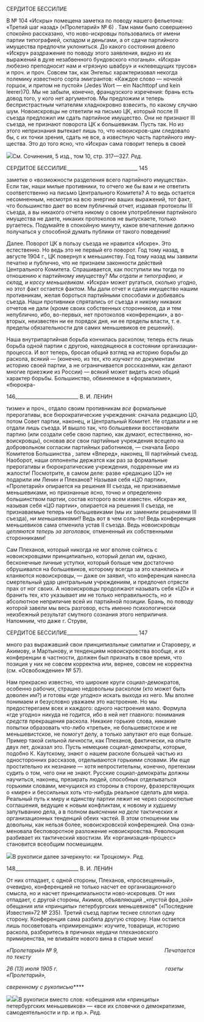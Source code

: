 СЕРДИТОЕ БЕССИЛИЕ

В № 104 «Искры» помещена заметка по поводу нашего фельетона: «Третий шаг на­зад» («Пролетарий» № 6) . Там нами было совершенно спокойно рассказано, что ново-искровцы пользовались от имени партии типографией, складом и деньгами, а от сдачи партийного имущества предпочли уклониться. До какого состояния довело «Искру» раздражение по поводу этого заявления, видно из их выражений в духе незабвенного бундовского «поганья». «Искра» любезно преподносит нам и «грязную швабру» и «клевещущих трусов» и проч. и проч. Совсем так, как Энгельс характеризовал некогда полемику известного сорта эмигрантов: «Каждое слово — ночной горшок, и притом не пустой» (Jedes Wort — ein Nachttopf und kein leerer)70. Мы не забыли, конечно, фран­цузского изречения: брань есть довод того, у кого нет аргументов. Мы предложим и теперь беспристрастным читателям хладнокровно взвесить, по какому случаю шум. Новоискровцы не ответили на письмо ЦК, который после III съезда предложил им сдать партийное имущество. Они не признают III съезда, не признают поворота ЦК к большевикам. Пусть так. Но из этого непризнания вытекает лишь то, что новоискров-цам следовало бы, с их точки зрения, сдать не все, а известную часть партийного иму­щества. Это до того ясно, что «Искра» сама говорит теперь в своей

![](file:///C:/Users/bot32/AppData/Local/Temp/msohtmlclip1/01/clip_image001.png)См. Сочинения, 5 изд., том 10, стр. 317—327. _Ред._

  

СЕРДИТОЕ БЕССИЛИЕ_____________________________ 145

заметке о «возможности разделения всего партийного имущества». Если так, наши ми­лые противники, то отчего же бы вам и не ответить соответственно на письмо Цен­трального Комитета? А то ведь остается несомненным, несмотря на всю энергию ваших выражений, тот факт, что большинство дает во всем публичный отчет, издавая прото­колы III съезда, а вы никакого отчета никому о своем употреблении партийного иму­щества не даете, никаких протоколов не выпускаете, только ругаетесь. Подумайте в спокойную минуту, какое впечатление должно получаться у способной думать публики от такого поведения!

Далее. Поворот ЦК в пользу съезда не нравится «Искре». Это естественно. Но ведь это не первый его поворот. Год тому назад, в августе 1904 г., ЦК повернул к меньшин­ству. Год тому назад мы заявили печатно и публично, что не признаем законности дей­ствий Центрального Комитета. Спрашивается, как поступили мы тогда по отношению к партийному имуществу? _Мы отдали и типографию, и склад, и кассу меньшевикам._ «Искра» может ругаться, сколько угодно, но этот факт остается фактом. Мы дали отчет и сдали имущество нашим противникам, желая бороться партийными способами и до­биваясь съезда. Наши противники спрятались от съезда и никому никаких отчетов не дали (кроме своих собственных сторонников, да и тем непублично, ибо, во-первых, нет протоколов «конференции», а во-вторых, неизвестен ни ее порядок дня, ни ее пределы власти, т. е. пределы обязательности для самих меньшевиков ее решений).

Наша внутрипартийная борьба кончилась расколом; теперь есть лишь борьба одной партии с другою, находящеюся в состоянии организации-процесса. И вот теперь, бро­сая общий взгляд на историю борьбы до раскола, всякий — (конечно, из тех, кто _изуча­ет_ по документам историю своей партии, а не ограничивается россказнями, как делают многие приезжие из России) — всякий может видеть ясно общий характер борьбы. Большинство, обвиняемое в «формализме», «бюрокра-

  

146__________________________ В. И. ЛЕНИН

тизме» и проч., отдало своим противникам _все_ формальные прерогативы, все бюрокра­тические учреждения: сначала редакцию ЦО, потом Совет партии, наконец, и Цен­тральный Комитет. Не отдавали и не отдали лишь съезда. И вышло так, что большеви­ки восстановили партию (или создали себе свою партию, как думают, естественно, но-воискровцы), основав _все_ свои партийные учреждения всецело на добровольном согла­сии партийных работников, — сначала Бюро Комитетов Большинства , затем «Впе­ред», наконец, III партийный съезд. Наоборот, наши оппоненты держатся как раз за формальные прерогативы и бюрократические учреждения, подаренные им из жалости! Посмотрите, в самом деле: разве «редакцию ЦО» не подарили им Ленин и Плеханов? Называя себя «ЦО партии», «Пролетарий» опирается на решения III съезда, не призна­ваемые меньшевиками, но признанные ясно, точно и определенно большинством пар­тии, состав которого всем известен. «Искра» же, называя себя «ЦО партии», опирается на решения II съезда, не признаваемые теперь ни большевиками (мы их заменили ре­шениями III съезда), _ни меньшевиками!!_ Ведь вот в чем соль-то! Ведь конференция меньшевиков сама отменила устав II съезда. Ведь новоискровцы _цепляются теперь за заголовок,_ отмененный их собственными сторонниками!

Сам Плеханов, который никогда не мог вполне сойтись с новоискровцами принци­пиально, который делал им, однако, бесконечные личные уступки, который больше чем достаточно обрушивался на большевиков, которому всегда за это кланялись и кланяют­ся новоискровцы, — даже он заявил, что конференция нанесла смертельный удар цен­тральным учреждениям, и предпочел отрясти прах от ног своих. А новоискровцы про­должают называть себя «ЦО» и бранить тех, кто указывает им не только неправиль­ность, но и абсолютное неприличие всей их партийной позиции. Брань, по поводу ко­торой завели мы весь разговор, есть именно психологически неизбежный результат смутного сознания этого неприличия. Напомним, что даже г. Струве,

  

СЕРДИТОЕ БЕССИЛИЕ_____________________________ 147

много раз выражавший свои _принципиальные_ симпатии и Староверу, и Акимову, и Мартынову, и тенденциям новоискровства вообще, и их конференции в частности, должен был признать в свое время, что позиция у них не совсем корректна или, вернее, совсем не корректна (см. «Освобождение» № 57).

Нам прекрасно известно, что широкие круги социал-демократов, особенно рабочих, страшно недовольны расколом (кто может быть доволен им?) и готовы _«где угодно»_ искать выхода из него. Мы вполне понимаем и безусловно уважаем это настроение. Но мы предостерегаем всех и каждого: одного настроения мало. Формула «где угодно» никуда не годится, ибо в ней нет главного: понимания _средств_ прекращения раскола. Никакие горькие слова, никакие попытки образовать что-либо «третье», не большеви­стское и не меньшевистское, не помогут делу, а только запутают его еще больше. При­мер такой сильной личности, как Плеханов, фактически, на опыте двух лет, доказал это. Пусть немецкие социал-демократы, которые, подобно К. Каутскому, знают о нашем расколе большей частью из односторонних рассказов, отделываются горькими словами. Им еще простительно их незнание — хотя непростительны, конечно, претензии судить о том, чего они не знают. Русские социал-демократы должны научиться, наконец, пре­зирать людей, способных отделываться горькими словами, мечущихся из стороны в сторону, фразерствующих о «мире» и бессильных хоть что-нибудь реальное сделать для мира. Реальный путь к миру и единству партии лежит не через скороспелые согла­шения, ведущие к новым конфликтам, к новому и худшему запутыванию дела, а в пол­ном _выяснении на деле_ тактических и организационных тенденций обеих частей. В этом отношении мы довольны, как нельзя более, новоискровской конференцией. Она озна­меновала бесповоротное разложение новоискровства. Революция разбивает их тактиче­ский хвостизм. Их «организация-процесс» становится всеобщим посмешищем.

![](file:///C:/Users/bot32/AppData/Local/Temp/msohtmlclip1/01/clip_image002.png)В рукописи далее зачеркнуто: «и Троцкому». _Ред._

  

148__________________________ В. И. ЛЕНИН

От них отпадает, с одной стороны, Плеханов, «просвещенный», очевидно, конференци­ей не только насчет ее организационного смысла, но и насчет принципиальности ново-искровцев. От них отпадает, с другой стороны, Акимов, объявляющий _«пустой фра­__зой»_ обещания или «принципы» петербургских меньшевиков* («Последние Известия»72 № 235). Третий съезд партии теснее сплотил одну сторону. Конференция сама разбила другую сторону. Нам остается лишь посоветовать «примиренцам»: изучите, товарищи, историю раскола, разберитесь в причинах неудачи плехановского примиренства, не вливайте нового вина в старые мехи!

_«Пролетарий» № 9,                                                                       Печатается по тексту_

_26 (13) июля 1905 г.                                                                        газеты «Пролетарий»,_

_сверенному с рукописью_****

![](file:///C:/Users/bot32/AppData/Local/Temp/msohtmlclip1/01/clip_image001.png)![](file:///C:/Users/bot32/AppData/Local/Temp/msohtmlclip1/01/clip_image002.png)В рукописи вместо слов: «обещания или «принципы» петербургских меньшевиков» — «все их сло­вечки о демократизме, самодеятельности и пр. и пр.». _Ред._